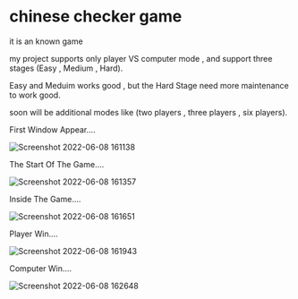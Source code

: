 # chinese checker game

it is an known game

my project supports only player VS computer mode , and support three stages (Easy , Medium , Hard).

Easy and Meduim works good , but the Hard Stage need more maintenance to work good.

soon will be additional modes like (two players , three players , six players).


First Window Appear....

![Screenshot 2022-06-08 161138](https://user-images.githubusercontent.com/61192867/172638614-35569db6-77f3-493a-80e6-23dbe3ab5d23.jpg)


The Start Of The Game....

![Screenshot 2022-06-08 161357](https://user-images.githubusercontent.com/61192867/172638976-441ac861-5952-4e02-bc2f-58679df81a28.jpg)


Inside The Game....

![Screenshot 2022-06-08 161651](https://user-images.githubusercontent.com/61192867/172639551-1866e397-4413-4885-a742-40b247a23b4b.jpg)


Player Win....

![Screenshot 2022-06-08 161943](https://user-images.githubusercontent.com/61192867/172640197-336e60a6-741f-455d-97b5-2b19e98e413e.jpg)


Computer Win....

![Screenshot 2022-06-08 162648](https://user-images.githubusercontent.com/61192867/172641870-60fe62ea-80b5-45f5-9ff7-ea37dc7b80d7.jpg)
